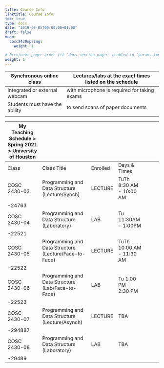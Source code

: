 ```yaml
---
title: Course Info
linktitle: Course Info
toc: true
type: docs
date: "2019-05-05T00:00:00+01:00"
draft: false
menu:
  cosc2430spring:
    weight: 1

# Prev/next pager order (if `docs_section_pager` enabled in `params.toml`)
weight: 1
---
```

| Synchronous online class       	| Lectures/labs at the exact times listed on the schedule 	|
|--------------------------------	|---------------------------------------------------------	|
| Integrated or external webcam  	| with microphone is required for taking exams            	|
| Students must have the ability 	| to send scans of paper documents                        	|
|                                	|                                                         	|

| My Teaching Schedule > Spring 2021 > University of Houston 	|                                             	|          	|                        	|   	|   	|   	|
|----------------------------------------------------------	|---------------------------------------------	|----------	|------------------------	|---	|---	|---	|
| Class                                                    	| Class Title                                 	| Enrolled 	| Days & Times           	|   	|   	|   	|
| COSC 2430-03                                             	| Programming and Data Structure (Lecture/Synch)    	| LECTURE  	| TuTh 8:30 AM - 10:00 AM 	|   	|   	|   	|
| -24763                                                   	|                                             	|          	|                        	|   	|   	|   	|
| COSC 2430-04                                             	| Programming and Data Structure (Laboratory) 	| LAB      	| Tu 11:30AM - 1:00PM    	|   	|   	|   	|
| -22521                                                   	|                                             	|          	|                        	|   	|   	|   	|
| COSC 2430-05                                             	| Programming and Data Structure (Lecture/Face-to-Face) 	| LECTURE      	| TuTh 10:00 AM - 11:30 AM     	|   	|   	|   	|
| -22522                                                   	|                                             	|          	|                        	|   	|   	|   	|
| COSC 2430-06                                             	| Programming and Data Structure (Lab/Face-to-Face)    	| LAB  	| Tu 1:00 PM - 2:30 PM  	|   	|   	|   	|
| -22523                                                   	|                                             	|          	|                        	|   	|   	|   	|
| COSC 2430-07                                             	| Programming and Data Structure (Lecture/Asynch) 	| LECTURE      	| TBA     	|   	|   	|   	|
| -294887                                                   	|                                             	|          	|                        	|   	|   	|   	|
| COSC 2430-08                                             	| Programming and Data Structure (Laboratory) 	| LAB      	| TBA     	|   	|   	|   	|
| -29489                                                   	|                                             	|          	|                        	|   	|   	|   	|
